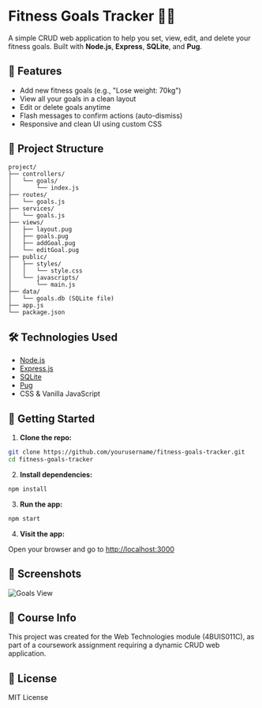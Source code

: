 # Fitness Goals Tracker 🏋️‍♂️

A simple CRUD web application to help you set, view, edit, and delete your fitness goals. Built with **Node.js**, **Express**, **SQLite**, and **Pug**.

## 🚀 Features

- Add new fitness goals (e.g., "Lose weight: 70kg")
- View all your goals in a clean layout
- Edit or delete goals anytime
- Flash messages to confirm actions (auto-dismiss)
- Responsive and clean UI using custom CSS

## 📁 Project Structure

```
project/
├── controllers/
│   └── goals/
│       └── index.js
├── routes/
│   └── goals.js
├── services/
│   └── goals.js
├── views/
│   ├── layout.pug
│   ├── goals.pug
│   ├── addGoal.pug
│   └── editGoal.pug
├── public/
│   ├── styles/
│   │   └── style.css
│   └── javascripts/
│       └── main.js
├── data/
│   └── goals.db (SQLite file)
├── app.js
└── package.json
```

## 🛠️ Technologies Used

- [Node.js](https://nodejs.org/)
- [Express.js](https://expressjs.com/)
- [SQLite](https://www.sqlite.org/)
- [Pug](https://pugjs.org/)
- CSS & Vanilla JavaScript

## 💾 Getting Started

1. **Clone the repo:**

```bash
git clone https://github.com/yourusername/fitness-goals-tracker.git
cd fitness-goals-tracker
```

2. **Install dependencies:**

```bash
npm install
```

3. **Run the app:**

```bash
npm start
```

4. **Visit the app:**

Open your browser and go to [http://localhost:3000](http://localhost:3000)

## 📸 Screenshots

![Goals View](screenshots/goals-page.png)

## 📌 Course Info

This project was created for the Web Technologies module (4BUIS011C), as part of a coursework assignment requiring a dynamic CRUD web application.

## 📄 License

MIT License
